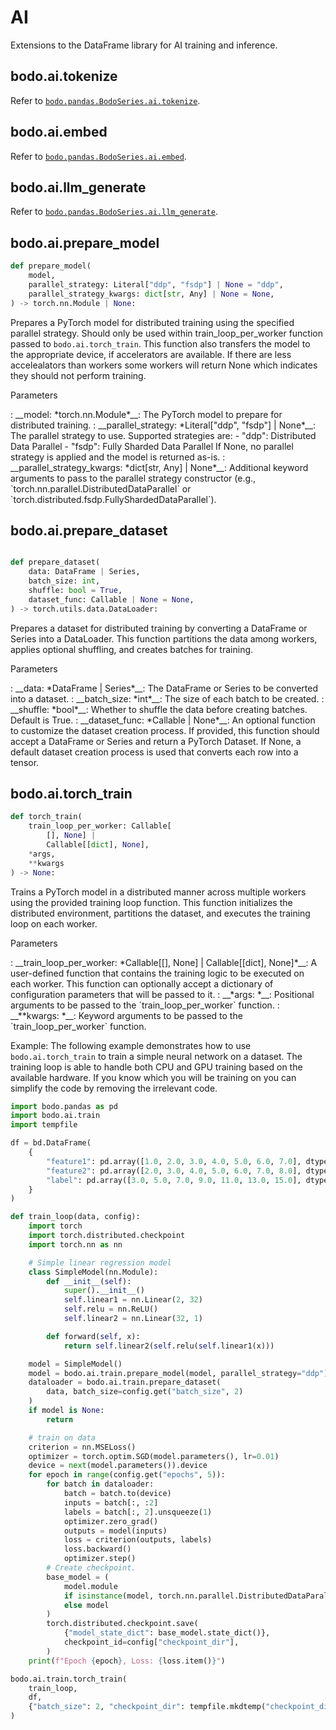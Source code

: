 # AI
Extensions to the DataFrame library for AI training and inference.

## bodo.ai.tokenize

Refer to [`bodo.pandas.BodoSeries.ai.tokenize`](./series/ai/tokenize.md).

## bodo.ai.embed

Refer to [`bodo.pandas.BodoSeries.ai.embed`](./series/ai/embed.md).

## bodo.ai.llm_generate

Refer to [`bodo.pandas.BodoSeries.ai.llm_generate`](./series/ai/llm_generate.md).

## bodo.ai.prepare_model

``` py
def prepare_model(
    model,
    parallel_strategy: Literal["ddp", "fsdp"] | None = "ddp",
    parallel_strategy_kwargs: dict[str, Any] | None = None,
) -> torch.nn.Module | None:
```

Prepares a PyTorch model for distributed training using the specified parallel strategy. Should only be used within train_loop_per_worker function passed to `bodo.ai.torch_train`. This function also transfers the model to the appropriate device, if accelerators are available. If there are less accelealators than workers some workers will return None which indicates they should not perform training. 

<p class="api-header">Parameters</p>
: __model: *torch.nn.Module*__: The PyTorch model to prepare for distributed training.
: __parallel_strategy: *Literal["ddp", "fsdp"] | None*__: The parallel strategy to use. Supported strategies are:
    - "ddp": Distributed Data Parallel
    - "fsdp": Fully Sharded Data Parallel 
    If None, no parallel strategy is applied and the model is returned as-is.
: __parallel_strategy_kwargs: *dict[str, Any] | None*__: Additional keyword arguments to pass to the parallel strategy constructor (e.g., `torch.nn.parallel.DistributedDataParallel` or `torch.distributed.fsdp.FullyShardedDataParallel`).

## bodo.ai.prepare_dataset

``` py

def prepare_dataset(
    data: DataFrame | Series,
    batch_size: int,
    shuffle: bool = True,
    dataset_func: Callable | None = None,
) -> torch.utils.data.DataLoader:
```

Prepares a dataset for distributed training by converting a DataFrame or Series into a DataLoader. This function partitions the data among workers, applies optional shuffling, and creates batches for training.

<p class="api-header">Parameters</p>
: __data: *DataFrame | Series*__: The DataFrame or Series to be converted into a dataset.
: __batch_size: *int*__: The size of each batch to be created.
: __shuffle: *bool*__: Whether to shuffle the data before creating batches. Default is True.
: __dataset_func: *Callable | None*__: An optional function to customize the dataset creation process. If provided, this function should accept a DataFrame or Series and return a PyTorch Dataset. If None, a default dataset creation process is used that converts each row into a tensor.

## bodo.ai.torch_train

``` py
def torch_train(
    train_loop_per_worker: Callable[
        [], None] | 
        Callable[[dict], None],
    *args,
    **kwargs
) -> None:
```

Trains a PyTorch model in a distributed manner across multiple workers using the provided training loop function. This function initializes the distributed environment, partitions the dataset, and executes the training loop on each worker.

<p class="api-header">Parameters</p>
: __train_loop_per_worker: *Callable[[], None] | Callable[[dict], None]*__: A user-defined function that contains the training logic to be executed on each worker. This function can optionally accept a dictionary of configuration parameters that will be passed to it.
: __*args: *__: Positional arguments to be passed to the `train_loop_per_worker` function.
: __**kwargs: *__: Keyword arguments to be passed to the `train_loop_per_worker` function.

Example:
The following example demonstrates how to use `bodo.ai.torch_train` to train a simple neural network on a dataset. The training loop is able to handle both CPU and GPU training based on the available hardware. If you know which you will be training on you can simplify the code by removing the irrelevant code.

```py
import bodo.pandas as pd
import bodo.ai.train
import tempfile

df = bd.DataFrame(
    {
        "feature1": pd.array([1.0, 2.0, 3.0, 4.0, 5.0, 6.0, 7.0], dtype="float32"),
        "feature2": pd.array([2.0, 3.0, 4.0, 5.0, 6.0, 7.0, 8.0], dtype="float32"),
        "label": pd.array([3.0, 5.0, 7.0, 9.0, 11.0, 13.0, 15.0], dtype="float32"),
    }
)

def train_loop(data, config):
    import torch
    import torch.distributed.checkpoint
    import torch.nn as nn

    # Simple linear regression model
    class SimpleModel(nn.Module):
        def __init__(self):
            super().__init__()
            self.linear1 = nn.Linear(2, 32)
            self.relu = nn.ReLU()
            self.linear2 = nn.Linear(32, 1)

        def forward(self, x):
            return self.linear2(self.relu(self.linear1(x)))

    model = SimpleModel()
    model = bodo.ai.train.prepare_model(model, parallel_strategy="ddp")
    dataloader = bodo.ai.train.prepare_dataset(
        data, batch_size=config.get("batch_size", 2)
    )
    if model is None:
        return

    # train on data
    criterion = nn.MSELoss()
    optimizer = torch.optim.SGD(model.parameters(), lr=0.01)
    device = next(model.parameters()).device
    for epoch in range(config.get("epochs", 5)):
        for batch in dataloader:
            batch = batch.to(device)
            inputs = batch[:, :2]
            labels = batch[:, 2].unsqueeze(1)
            optimizer.zero_grad()
            outputs = model(inputs)
            loss = criterion(outputs, labels)
            loss.backward()
            optimizer.step()
        # Create checkpoint.
        base_model = (
            model.module
            if isinstance(model, torch.nn.parallel.DistributedDataParallel)
            else model
        )
        torch.distributed.checkpoint.save(
            {"model_state_dict": base_model.state_dict()},
            checkpoint_id=config["checkpoint_dir"],
        )
    print(f"Epoch {epoch}, Loss: {loss.item()}")

bodo.ai.train.torch_train(
    train_loop,
    df,
    {"batch_size": 2, "checkpoint_dir": tempfile.mkdtemp("checkpoint_dir")},
)
```
